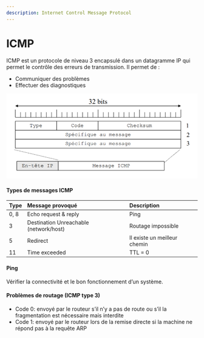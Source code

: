 ```yaml
---
description: Internet Control Message Protocol
---
```


# ICMP

ICMP est un protocole de niveau 3 encapsulé dans un datagramme IP qui permet le contrôle des erreurs de transmission. Il permet de :

* Communiquer des problèmes
* Effectuer des diagnostiques

![Le message ICMP est encapsul&#xE9; dans un datagramme IP](../.gitbook/assets/image%20%28137%29.png)

#### Types de messages ICMP

| Type | Message provoqué | Description |
| :--- | :--- | :--- |
| 0, 8 | Echo request & reply | Ping |
| 3 | Destination Unreachable \(network/host\) | Routage impossible |
| 5 | Redirect | Il existe un meilleur chemin |
| 11 | Time exceeded | TTL = 0 |

#### Ping

Vérifier la connectivité et le bon fonctionnement d’un système.

#### Problèmes de routage \(ICMP type 3\)

* Code 0: envoyé par le routeur s’il n’y a pas de route ou s’il la fragmentation est nécessaire mais interdite
* Code 1: envoyé par le routeur lors de la remise directe si la machine ne répond pas à la requête ARP

